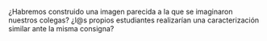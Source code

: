 ¿Habremos construido una imagen parecida a la que se imaginaron nuestros colegas? ¿l@s propios estudiantes realizarían una caracterización similar ante la misma consigna?